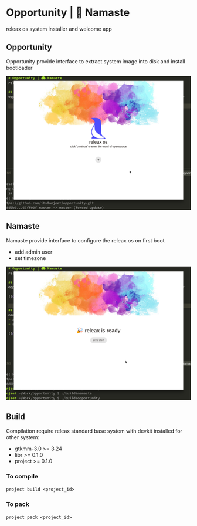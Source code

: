 # Opportunity | 🙏 Namaste
releax os system installer and welcome app

## Opportunity
Opportunity provide interface to extract system image into disk and install bootloader

![opportunity_image](cache/opp.png)


## Namaste
Namaste provide interface to configure the releax os on first boot
- add admin user
- set timezone

![namaste_image](cache/namaste.png)


## Build
Compilation require releax standard base system with devkit installed
for other system:

 - gtkmm-3.0 >= 3.24
 - libr >= 0.1.0
 - project >= 0.1.0

### To compile 
   `project build <project_id>`
   
### To pack 
   `project pack <project_id>`